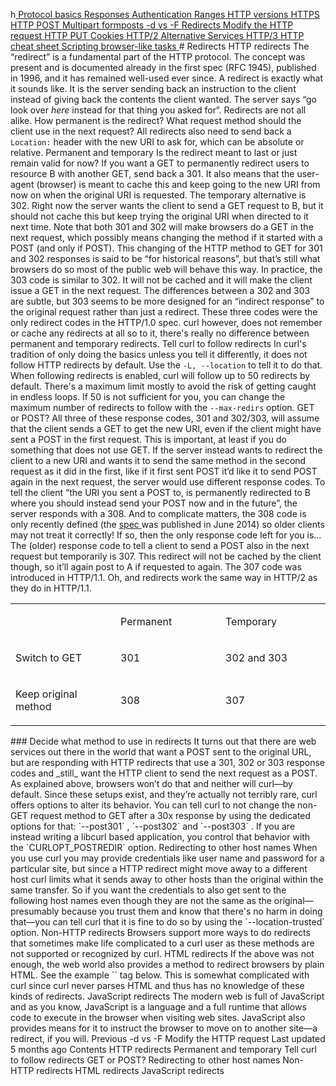 h<a href="basics.html" class="navButton-94f2579c--pageItemWithChildrenNested-2c5d8183--navButtonClickable-161b88ca">
<span class="text-4505230f--UIH300-2063425d--textContentFamily-49a318e1--navButtonLabel-14a4968f">Protocol basics</span>
</a>
<a href="response.html" class="navButton-94f2579c--pageItemWithChildrenNested-2c5d8183--navButtonClickable-161b88ca">
<span class="text-4505230f--UIH300-2063425d--textContentFamily-49a318e1--navButtonLabel-14a4968f">Responses</span>
</a>
<a href="auth.html" class="navButton-94f2579c--pageItemWithChildrenNested-2c5d8183--navButtonClickable-161b88ca">
<span class="text-4505230f--UIH300-2063425d--textContentFamily-49a318e1--navButtonLabel-14a4968f">Authentication</span>
</a>
<a href="ranges.html" class="navButton-94f2579c--pageItemWithChildrenNested-2c5d8183--navButtonClickable-161b88ca">
<span class="text-4505230f--UIH300-2063425d--textContentFamily-49a318e1--navButtonLabel-14a4968f">Ranges</span>
</a>
<a href="versions.html" class="navButton-94f2579c--pageItemWithChildrenNested-2c5d8183--navButtonClickable-161b88ca">
<span class="text-4505230f--UIH300-2063425d--textContentFamily-49a318e1--navButtonLabel-14a4968f">HTTP versions</span>
</a>
<a href="https.html" class="navButton-94f2579c--pageItemWithChildrenNested-2c5d8183--navButtonClickable-161b88ca">
<span class="text-4505230f--UIH300-2063425d--textContentFamily-49a318e1--navButtonLabel-14a4968f">HTTPS</span>
</a>
<a href="post.html" class="navButton-94f2579c--pageItemWithChildrenNested-2c5d8183--navButtonClickable-161b88ca">
<span class="text-4505230f--UIH300-2063425d--textContentFamily-49a318e1--navButtonLabel-14a4968f">HTTP POST</span>
</a>
<a href="multipart.html" class="navButton-94f2579c--pageItemWithChildrenNested-2c5d8183--navButtonClickable-161b88ca">
<span class="text-4505230f--UIH300-2063425d--textContentFamily-49a318e1--navButtonLabel-14a4968f">Multipart formposts</span>
</a>
<a href="postvspost.html" class="navButton-94f2579c--pageItemWithChildrenNested-2c5d8183--navButtonClickable-161b88ca">
<span class="text-4505230f--UIH300-2063425d--textContentFamily-49a318e1--navButtonLabel-14a4968f">-d vs -F</span>
</a>
<a href="redirects.html" class="navButton-94f2579c--pageItemWithChildrenNested-2c5d8183--navButtonClickable-161b88ca--navButtonOpened-6a88552e">
<span class="text-4505230f--UIH300-2063425d--textContentFamily-49a318e1--navButtonLabel-14a4968f">Redirects</span>
</a>
<a href="requests.html" class="navButton-94f2579c--pageItemWithChildrenNested-2c5d8183--navButtonClickable-161b88ca">
<span class="text-4505230f--UIH300-2063425d--textContentFamily-49a318e1--navButtonLabel-14a4968f">Modify the HTTP request</span>
</a>
<a href="put.html" class="navButton-94f2579c--pageItemWithChildrenNested-2c5d8183--navButtonClickable-161b88ca">
<span class="text-4505230f--UIH300-2063425d--textContentFamily-49a318e1--navButtonLabel-14a4968f">HTTP PUT</span>
</a>
<a href="cookies.html" class="navButton-94f2579c--pageItemWithChildrenNested-2c5d8183--navButtonClickable-161b88ca">
<span class="text-4505230f--UIH300-2063425d--textContentFamily-49a318e1--navButtonLabel-14a4968f">Cookies</span>
</a>
<a href="http2.html" class="navButton-94f2579c--pageItemWithChildrenNested-2c5d8183--navButtonClickable-161b88ca">
<span class="text-4505230f--UIH300-2063425d--textContentFamily-49a318e1--navButtonLabel-14a4968f">HTTP/2</span>
</a>
<a href="altsvc.html" class="navButton-94f2579c--pageItemWithChildrenNested-2c5d8183--navButtonClickable-161b88ca">
<span class="text-4505230f--UIH300-2063425d--textContentFamily-49a318e1--navButtonLabel-14a4968f">Alternative Services</span>
</a>
<a href="http3.html" class="navButton-94f2579c--pageItemWithChildrenNested-2c5d8183--navButtonClickable-161b88ca">
<span class="text-4505230f--UIH300-2063425d--textContentFamily-49a318e1--navButtonLabel-14a4968f">HTTP/3</span>
</a>
<a href="cheatsheet.html" class="navButton-94f2579c--pageItemWithChildrenNested-2c5d8183--navButtonClickable-161b88ca">
<span class="text-4505230f--UIH300-2063425d--textContentFamily-49a318e1--navButtonLabel-14a4968f">HTTP cheat sheet</span>
</a>
<a href="browserlike.html" class="navButton-94f2579c--pageItemWithChildrenNested-2c5d8183--navButtonClickable-161b88ca">
<span class="text-4505230f--UIH300-2063425d--textContentFamily-49a318e1--navButtonLabel-14a4968f">Scripting browser-like tasks</span>
</a># <span class="text-4505230f--DisplayH900-bfb998fa--textContentFamily-49a318e1">Redirects</span>
<span class="text-4505230f--UIH300-2063425d--textUIFamily-5ebd8e40--text-8ee2c8b2">
</span>
<span class="text-4505230f--UIH300-2063425d--textUIFamily-5ebd8e40--text-8ee2c8b2">
</span>
<span class="text-4505230f--HeadingH700-04e1a2a3--textContentFamily-49a318e1">
<span data-key="c62572553b454646a0e00b897154ce7e">
<span data-offset-key="c62572553b454646a0e00b897154ce7e:0">HTTP redirects</span>
</span>
</span>
<span class="text-4505230f--TextH400-3033861f--textContentFamily-49a318e1">
<span data-key="b8c7b4c03d714ee78a56cde7e316da47">
<span data-offset-key="b8c7b4c03d714ee78a56cde7e316da47:0">The “redirect” is a fundamental part of the HTTP protocol. The concept was present and is documented already in the first spec (RFC 1945), published in 1996, and it has remained well-used ever since.</span>
</span>
</span>
<span class="text-4505230f--TextH400-3033861f--textContentFamily-49a318e1">
<span data-key="f4072308cad04b4189ae98ba75ee4cd8">
<span data-offset-key="f4072308cad04b4189ae98ba75ee4cd8:0">A redirect is exactly what it sounds like. It is the server sending back an instruction to the client instead of giving back the contents the client wanted. The server says “go look over </span>
<span data-offset-key="f4072308cad04b4189ae98ba75ee4cd8:1">_here_</span>
<span data-offset-key="f4072308cad04b4189ae98ba75ee4cd8:2"> instead for that thing you asked for“.</span>
</span>
</span>
<span class="text-4505230f--TextH400-3033861f--textContentFamily-49a318e1">
<span data-key="c86e39c60551412d83ac2e68d418da13">
<span data-offset-key="c86e39c60551412d83ac2e68d418da13:0">Redirects are not all alike. How permanent is the redirect? What request method should the client use in the next request?</span>
</span>
</span>
<span class="text-4505230f--TextH400-3033861f--textContentFamily-49a318e1">
<span data-key="9b360b42e1ce4cec8044e305c7bcf2dd">
<span data-offset-key="9b360b42e1ce4cec8044e305c7bcf2dd:0">All redirects also need to send back a </span>
<span data-offset-key="9b360b42e1ce4cec8044e305c7bcf2dd:1">`Location:`</span>
<span data-offset-key="9b360b42e1ce4cec8044e305c7bcf2dd:2"> header with the new URI to ask for, which can be absolute or relative.</span>
</span>
</span>
<span class="text-4505230f--HeadingH600-23f228db--textContentFamily-49a318e1">
<span data-key="7f8257ee756642e9906d4424a863a415">
<span data-offset-key="7f8257ee756642e9906d4424a863a415:0">Permanent and temporary</span>
</span>
</span>
<span class="text-4505230f--TextH400-3033861f--textContentFamily-49a318e1">
<span data-key="c6d3a2dabc6a4562b675e60d09b37a19">
<span data-offset-key="c6d3a2dabc6a4562b675e60d09b37a19:0">Is the redirect meant to last or just remain valid for now? If you want a GET to permanently redirect users to resource B with another GET, send back a 301. It also means that the user-agent (browser) is meant to cache this and keep going to the new URI from now on when the original URI is requested.</span>
</span>
</span>
<span class="text-4505230f--TextH400-3033861f--textContentFamily-49a318e1">
<span data-key="d57f33cc2fb3466c9a763f75aabbf29d">
<span data-offset-key="d57f33cc2fb3466c9a763f75aabbf29d:0">The temporary alternative is 302. Right now the server wants the client to send a GET request to B, but it should not cache this but keep trying the original URI when directed to it next time.</span>
</span>
</span>
<span class="text-4505230f--TextH400-3033861f--textContentFamily-49a318e1">
<span data-key="f6706717bd8c4197a6584d3795acf277">
<span data-offset-key="f6706717bd8c4197a6584d3795acf277:0">Note that both 301 and 302 will make browsers do a GET in the next request, which possibly means changing the method if it started with a POST (and only if POST). This changing of the HTTP method to GET for 301 and 302 responses is said to be “for historical reasons”, but that’s still what browsers do so most of the public web will behave this way.</span>
</span>
</span>
<span class="text-4505230f--TextH400-3033861f--textContentFamily-49a318e1">
<span data-key="871a45bfde8f4b768e0114e9e15ecea3">
<span data-offset-key="871a45bfde8f4b768e0114e9e15ecea3:0">In practice, the 303 code is similar to 302. It will not be cached and it will make the client issue a GET in the next request. The differences between a 302 and 303 are subtle, but 303 seems to be more designed for an “indirect response” to the original request rather than just a redirect.</span>
</span>
</span>
<span class="text-4505230f--TextH400-3033861f--textContentFamily-49a318e1">
<span data-key="fbd0f089ff044adca7e1454f8353c6e0">
<span data-offset-key="fbd0f089ff044adca7e1454f8353c6e0:0">These three codes were the only redirect codes in the HTTP/1.0 spec.</span>
</span>
</span>
<span class="text-4505230f--TextH400-3033861f--textContentFamily-49a318e1">
<span data-key="5cf88f23cb2a42e896140137305da78e">
<span data-offset-key="5cf88f23cb2a42e896140137305da78e:0">curl however, does not remember or cache any redirects at all so to it, there's really no difference between permanent and temporary redirects.</span>
</span>
</span>
<span class="text-4505230f--HeadingH600-23f228db--textContentFamily-49a318e1">
<span data-key="bbfce4e93c654fc4b188edb0f4e58dee">
<span data-offset-key="bbfce4e93c654fc4b188edb0f4e58dee:0">Tell curl to follow redirects</span>
</span>
</span>
<span class="text-4505230f--TextH400-3033861f--textContentFamily-49a318e1">
<span data-key="ffd99389af1443aaab26537e2a2a059a">
<span data-offset-key="ffd99389af1443aaab26537e2a2a059a:0">In curl's tradition of only doing the basics unless you tell it differently, it does not follow HTTP redirects by default. Use the </span>
<span data-offset-key="ffd99389af1443aaab26537e2a2a059a:1">`-L, --location`</span>
<span data-offset-key="ffd99389af1443aaab26537e2a2a059a:2"> to tell it to do that.</span>
</span>
</span>
<span class="text-4505230f--TextH400-3033861f--textContentFamily-49a318e1">
<span data-key="1ed679f972ce42eb97d009f22fb88ba2">
<span data-offset-key="1ed679f972ce42eb97d009f22fb88ba2:0">When following redirects is enabled, curl will follow up to 50 redirects by default. There's a maximum limit mostly to avoid the risk of getting caught in endless loops. If 50 is not sufficient for you, you can change the maximum number of redirects to follow with the </span>
<span data-offset-key="1ed679f972ce42eb97d009f22fb88ba2:1">`--max-redirs`</span>
<span data-offset-key="1ed679f972ce42eb97d009f22fb88ba2:2"> option.</span>
</span>
</span>
<span class="text-4505230f--HeadingH600-23f228db--textContentFamily-49a318e1">
<span data-key="3dc7d10977704de8b2ab8c995c77f47a">
<span data-offset-key="3dc7d10977704de8b2ab8c995c77f47a:0">GET or POST?</span>
</span>
</span>
<span class="text-4505230f--TextH400-3033861f--textContentFamily-49a318e1">
<span data-key="cb963975ed354b6f92ea032f486dc2e7">
<span data-offset-key="cb963975ed354b6f92ea032f486dc2e7:0">All three of these response codes, 301 and 302/303, will assume that the client sends a GET to get the new URI, even if the client might have sent a POST in the first request. This is important, at least if you do something that does not use GET.</span>
</span>
</span>
<span class="text-4505230f--TextH400-3033861f--textContentFamily-49a318e1">
<span data-key="8a53464f1cbe47dab8ab6099f89daa59">
<span data-offset-key="8a53464f1cbe47dab8ab6099f89daa59:0">If the server instead wants to redirect the client to a new URI and wants it to send the same method in the second request as it did in the first, like if it first sent POST it’d like it to send POST again in the next request, the server would use different response codes.</span>
</span>
</span>
<span class="text-4505230f--TextH400-3033861f--textContentFamily-49a318e1">
<span data-key="4123e6ce5b7f475f90b1b4906a3bc35b">
<span data-offset-key="4123e6ce5b7f475f90b1b4906a3bc35b:0">To tell the client “the URI you sent a POST to, is permanently redirected to B where you should instead send your POST now and in the future”, the server responds with a 308. And to complicate matters, the 308 code is only recently defined (the </span>
</span>
<a href="https://tools.ietf.org/html/rfc7238#section-3" class="link-a079aa82--primary-53a25e66--link-faf6c434">
<span data-key="3a6828f78d6e4a79a06658c7a66038d1">
<span data-offset-key="3a6828f78d6e4a79a06658c7a66038d1:0">spec</span>
</span>
</a>
<span data-key="dd07cf89032d402d9b420dc1aa3cd803">
<span data-offset-key="dd07cf89032d402d9b420dc1aa3cd803:0"> was published in June 2014) so older clients may not treat it correctly! If so, then the only response code left for you is…</span>
</span>
</span>
<span class="text-4505230f--TextH400-3033861f--textContentFamily-49a318e1">
<span data-key="4f5dde8f68f044fb8893e6190a20bc56">
<span data-offset-key="4f5dde8f68f044fb8893e6190a20bc56:0">The (older) response code to tell a client to send a POST also in the next request but temporarily is 307. This redirect will not be cached by the client though, so it’ll again post to A if requested to again. The 307 code was introduced in HTTP/1.1.</span>
</span>
</span>
<span class="text-4505230f--TextH400-3033861f--textContentFamily-49a318e1">
<span data-key="048dd8e948f14aceb9f385c9d08e4955">
<span data-offset-key="048dd8e948f14aceb9f385c9d08e4955:0">Oh, and redirects work the same way in HTTP/2 as they do in HTTP/1.1.</span>
</span>
</span>

<table>
<colgroup>
<col style="width: 33%" />
<col style="width: 33%" />
<col style="width: 33%" />
</colgroup>
<tbody>
<tr class="odd">
<td style="text-align: left;">
<p>
<span class="text-4505230f--UIH400-4e41e82a--textContentFamily-49a318e1">
<span data-key="a92354b183044f838f8dfb9f90ddc7f8">
<span data-offset-key="a92354b183044f838f8dfb9f90ddc7f8:0">
<span data-slate-zero-width="n">​</span>
</span>
</span>
</span>
</p>
</td>
<td style="text-align: left;">
<p>
<span class="text-4505230f--UIH400-4e41e82a--textContentFamily-49a318e1">
<span data-key="ca5c682f2b6c4e5ebbf20d7cedcecf97">
<span data-offset-key="ca5c682f2b6c4e5ebbf20d7cedcecf97:0">Permanent</span>
</span>
</span>
</p>
</td>
<td style="text-align: left;">
<p>
<span class="text-4505230f--UIH400-4e41e82a--textContentFamily-49a318e1">
<span data-key="01c5b74e69d04b27af64231ca8e37015">
<span data-offset-key="01c5b74e69d04b27af64231ca8e37015:0">Temporary</span>
</span>
</span>
</p>
</td>
</tr>
<tr class="even">
<td style="text-align: left;">
<p>
<span class="text-4505230f--TextH400-3033861f--textContentFamily-49a318e1">
<span data-key="37573a9ed8d24a7b99f8743f7b842258">
<span data-offset-key="37573a9ed8d24a7b99f8743f7b842258:0">Switch to GET</span>
</span>
</span>
</p>
</td>
<td style="text-align: left;">
<p>
<span class="text-4505230f--TextH400-3033861f--textContentFamily-49a318e1">
<span data-key="b9d6dc9b48c54e07903b810ad50acf3d">
<span data-offset-key="b9d6dc9b48c54e07903b810ad50acf3d:0">301</span>
</span>
</span>
</p>
</td>
<td style="text-align: left;">
<p>
<span class="text-4505230f--TextH400-3033861f--textContentFamily-49a318e1">
<span data-key="aec0140706bc48bf9222b08240819b92">
<span data-offset-key="aec0140706bc48bf9222b08240819b92:0">302 and 303</span>
</span>
</span>
</p>
</td>
</tr>
<tr class="odd">
<td style="text-align: left;">
<p>
<span class="text-4505230f--TextH400-3033861f--textContentFamily-49a318e1">
<span data-key="45f82ea3c613482aa36d3019e8604eae">
<span data-offset-key="45f82ea3c613482aa36d3019e8604eae:0">Keep original method</span>
</span>
</span>
</p>
</td>
<td style="text-align: left;">
<p>
<span class="text-4505230f--TextH400-3033861f--textContentFamily-49a318e1">
<span data-key="04ea83927ad44eb998389ae3d15b283d">
<span data-offset-key="04ea83927ad44eb998389ae3d15b283d:0">308</span>
</span>
</span>
</p>
</td>
<td style="text-align: left;">
<p>
<span class="text-4505230f--TextH400-3033861f--textContentFamily-49a318e1">
<span data-key="944a7dfcc1494ddbb3b3671ff020275a">
<span data-offset-key="944a7dfcc1494ddbb3b3671ff020275a:0">307</span>
</span>
</span>
</p>
</td>
</tr>
</tbody>
</table>###<span class="text-4505230f--HeadingH400-686c0942--textContentFamily-49a318e1">
<span data-key="fd322d1204b04bae80d1a9bf4f31927b">
<span data-offset-key="fd322d1204b04bae80d1a9bf4f31927b:0">Decide what method to use in redirects</span>
</span>
</span>
<span class="text-4505230f--TextH400-3033861f--textContentFamily-49a318e1">
<span data-key="1421471996404f128ab97af348bf500e">
<span data-offset-key="1421471996404f128ab97af348bf500e:0">It turns out that there are web services out there in the world that want a POST sent to the original URL, but are responding with HTTP redirects that use a 301, 302 or 303 response codes and </span>
<span data-offset-key="1421471996404f128ab97af348bf500e:1">_still_</span>
<span data-offset-key="1421471996404f128ab97af348bf500e:2"> want the HTTP client to send the next request as a POST. As explained above, browsers won’t do that and neither will curl—by default.</span>
</span>
</span>
<span class="text-4505230f--TextH400-3033861f--textContentFamily-49a318e1">
<span data-key="4a31ef02aa2246b3b036f826f1e7812e">
<span data-offset-key="4a31ef02aa2246b3b036f826f1e7812e:0">Since these setups exist, and they’re actually not terribly rare, curl offers options to alter its behavior.</span>
</span>
</span>
<span class="text-4505230f--TextH400-3033861f--textContentFamily-49a318e1">
<span data-key="ff87b65c9d8849be8f6429339a5cb609">
<span data-offset-key="ff87b65c9d8849be8f6429339a5cb609:0">You can tell curl to not change the non-GET request method to GET after a 30x response by using the dedicated options for that: </span>
<span data-offset-key="ff87b65c9d8849be8f6429339a5cb609:1">`--post301`</span>
<span data-offset-key="ff87b65c9d8849be8f6429339a5cb609:2">, </span>
<span data-offset-key="ff87b65c9d8849be8f6429339a5cb609:3">`--post302`</span>
<span data-offset-key="ff87b65c9d8849be8f6429339a5cb609:4"> and </span>
<span data-offset-key="ff87b65c9d8849be8f6429339a5cb609:5">`--post303`</span>
<span data-offset-key="ff87b65c9d8849be8f6429339a5cb609:6">. If you are instead writing a libcurl based application, you control that behavior with the </span>
<span data-offset-key="ff87b65c9d8849be8f6429339a5cb609:7">`CURLOPT_POSTREDIR`</span>
<span data-offset-key="ff87b65c9d8849be8f6429339a5cb609:8"> option.</span>
</span>
</span>
<span class="text-4505230f--HeadingH600-23f228db--textContentFamily-49a318e1">
<span data-key="4fd133b78cf24ce8bcc9a37dfbcf38a7">
<span data-offset-key="4fd133b78cf24ce8bcc9a37dfbcf38a7:0">Redirecting to other host names</span>
</span>
</span>
<span class="text-4505230f--TextH400-3033861f--textContentFamily-49a318e1">
<span data-key="7c7738f84d4944f2810b82213ad20e1b">
<span data-offset-key="7c7738f84d4944f2810b82213ad20e1b:0">When you use curl you may provide credentials like user name and password for a particular site, but since a HTTP redirect might move away to a different host curl limits what it sends away to other hosts than the original within the same transfer.</span>
</span>
</span>
<span class="text-4505230f--TextH400-3033861f--textContentFamily-49a318e1">
<span data-key="fe663c279a054219a4af76d73e60c40c">
<span data-offset-key="fe663c279a054219a4af76d73e60c40c:0">So if you want the credentials to also get sent to the following host names even though they are not the same as the original—presumably because you trust them and know that there's no harm in doing that—you can tell curl that it is fine to do so by using the </span>
<span data-offset-key="fe663c279a054219a4af76d73e60c40c:1">`--location-trusted`</span>
<span data-offset-key="fe663c279a054219a4af76d73e60c40c:2"> option.</span>
</span>
</span>
<span class="text-4505230f--HeadingH700-04e1a2a3--textContentFamily-49a318e1">
<span data-key="6f6dd6641cb941ae8386be6f2bc6a9d5">
<span data-offset-key="6f6dd6641cb941ae8386be6f2bc6a9d5:0">Non-HTTP redirects</span>
</span>
</span>
<span class="text-4505230f--TextH400-3033861f--textContentFamily-49a318e1">
<span data-key="134a93237ca44ae2a94a38160191d8a6">
<span data-offset-key="134a93237ca44ae2a94a38160191d8a6:0">Browsers support more ways to do redirects that sometimes make life complicated to a curl user as these methods are not supported or recognized by curl.</span>
</span>
</span>
<span class="text-4505230f--HeadingH600-23f228db--textContentFamily-49a318e1">
<span data-key="f3cc60d3a3644a079cb8c83a9341f42d">
<span data-offset-key="f3cc60d3a3644a079cb8c83a9341f42d:0">HTML redirects</span>
</span>
</span>
<span class="text-4505230f--TextH400-3033861f--textContentFamily-49a318e1">
<span data-key="62fbabed394b4b5c86328d8e3bf68ace">
<span data-offset-key="62fbabed394b4b5c86328d8e3bf68ace:0">If the above was not enough, the web world also provides a method to redirect browsers by plain HTML. See the example </span>
<span data-offset-key="62fbabed394b4b5c86328d8e3bf68ace:1">`<meta>`</span>
<span data-offset-key="62fbabed394b4b5c86328d8e3bf68ace:2"> tag below. This is somewhat complicated with curl since curl never parses HTML and thus has no knowledge of these kinds of redirects.</span>
</span>
</span>
<span class="text-4505230f--HeadingH600-23f228db--textContentFamily-49a318e1">
<span data-key="bfb13d62bebd4b9eaf8dc3d31b3731f3">
<span data-offset-key="bfb13d62bebd4b9eaf8dc3d31b3731f3:0">JavaScript redirects</span>
</span>
</span>
<span class="text-4505230f--TextH400-3033861f--textContentFamily-49a318e1">
<span data-key="507f63c9c798459aab20ab70ccaed84d">
<span data-offset-key="507f63c9c798459aab20ab70ccaed84d:0">The modern web is full of JavaScript and as you know, JavaScript is a language and a full runtime that allows code to execute in the browser when visiting web sites.</span>
</span>
</span>
<span class="text-4505230f--TextH400-3033861f--textContentFamily-49a318e1">
<span data-key="6faa1074151340b19aa2d9096c33024b">
<span data-offset-key="6faa1074151340b19aa2d9096c33024b:0">JavaScript also provides means for it to instruct the browser to move on to another site—a redirect, if you will.</span>
</span>
</span>
<a href="postvspost.html" class="reset-3c756112--card-6570f064--whiteCard-fff091a4--cardPrevious-56a5e674">
</a>
<span class="text-4505230f--TextH200-a3425406--textContentFamily-49a318e1">Previous</span>
<span class="text-4505230f--UIH400-4e41e82a--textContentFamily-49a318e1">-d vs -F</span>
<a href="requests.html" class="reset-3c756112--card-6570f064--whiteCard-fff091a4--cardNext-19241c42">
</a>
<span class="text-4505230f--UIH400-4e41e82a--textContentFamily-49a318e1">Modify the HTTP request</span>
<span class="text-4505230f--TextH200-a3425406--textContentFamily-49a318e1">Last updated 5 months ago</span>
<span class="text-4505230f--InfoH100-1e92e1d1--textContentFamily-49a318e1">Contents</span>
<a href="redirects.html#http-redirects" class="reset-3c756112--menuItem-aa02f6ec--menuItemLight-757d5235--menuItemInline-173bdf97--pageTocItem-f4427024">
</a>
<span class="text-4505230f--UIH300-2063425d--textContentFamily-49a318e1">
<span class="text-4505230f--UIH200-50ead35f--textContentFamily-49a318e1">HTTP redirects</span>
</span>
<a href="redirects.html#permanent-and-temporary" class="reset-3c756112--menuItem-aa02f6ec--menuItemLight-757d5235--menuItemInline-173bdf97--pageTocItem-f4427024">
</a>
<span class="text-4505230f--UIH300-2063425d--textContentFamily-49a318e1">
<span class="text-4505230f--UIH200-50ead35f--textContentFamily-49a318e1--pageTocLinkH2-2294976c">Permanent and temporary</span>
</span>
<a href="redirects.html#tell-curl-to-follow-redirects" class="reset-3c756112--menuItem-aa02f6ec--menuItemLight-757d5235--menuItemInline-173bdf97--pageTocItem-f4427024">
</a>
<span class="text-4505230f--UIH300-2063425d--textContentFamily-49a318e1">
<span class="text-4505230f--UIH200-50ead35f--textContentFamily-49a318e1--pageTocLinkH2-2294976c">Tell curl to follow redirects</span>
</span>
<a href="redirects.html#get-or-post" class="reset-3c756112--menuItem-aa02f6ec--menuItemLight-757d5235--menuItemInline-173bdf97--pageTocItem-f4427024">
</a>
<span class="text-4505230f--UIH300-2063425d--textContentFamily-49a318e1">
<span class="text-4505230f--UIH200-50ead35f--textContentFamily-49a318e1--pageTocLinkH2-2294976c">GET or POST?</span>
</span>
<a href="redirects.html#redirecting-to-other-host-names" class="reset-3c756112--menuItem-aa02f6ec--menuItemLight-757d5235--menuItemInline-173bdf97--pageTocItem-f4427024">
</a>
<span class="text-4505230f--UIH300-2063425d--textContentFamily-49a318e1">
<span class="text-4505230f--UIH200-50ead35f--textContentFamily-49a318e1--pageTocLinkH2-2294976c">Redirecting to other host names</span>
</span>
<a href="redirects.html#non-http-redirects" class="reset-3c756112--menuItem-aa02f6ec--menuItemLight-757d5235--menuItemInline-173bdf97--pageTocItem-f4427024">
</a>
<span class="text-4505230f--UIH300-2063425d--textContentFamily-49a318e1">
<span class="text-4505230f--UIH200-50ead35f--textContentFamily-49a318e1">Non-HTTP redirects</span>
</span>
<a href="redirects.html#html-redirects" class="reset-3c756112--menuItem-aa02f6ec--menuItemLight-757d5235--menuItemInline-173bdf97--pageTocItem-f4427024">
</a>
<span class="text-4505230f--UIH300-2063425d--textContentFamily-49a318e1">
<span class="text-4505230f--UIH200-50ead35f--textContentFamily-49a318e1--pageTocLinkH2-2294976c">HTML redirects</span>
</span>
<a href="redirects.html#javascript-redirects" class="reset-3c756112--menuItem-aa02f6ec--menuItemLight-757d5235--menuItemInline-173bdf97--pageTocItem-f4427024">
</a>
<span class="text-4505230f--UIH300-2063425d--textContentFamily-49a318e1">
<span class="text-4505230f--UIH200-50ead35f--textContentFamily-49a318e1--pageTocLinkH2-2294976c">JavaScript redirects</span>
</span>
